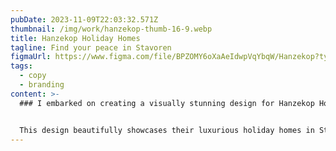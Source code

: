 ```yaml
---
pubDate: 2023-11-09T22:03:32.571Z
thumbnail: /img/work/hanzekop-thumb-16-9.webp
title: Hanzekop Holiday Homes
tagline: Find your peace in Stavoren
figmaUrl: https://www.figma.com/file/BPZOMY6oXaAeIdwpVqYbqW/Hanzekop?type=design&t=WVt6hIWnWI6r03TA-6
tags:
  - copy
  - branding
content: >-
  ### I embarked on creating a visually stunning design for Hanzekop Holiday Homes.


  This design beautifully showcases their luxurious holiday homes in Stavoren. At the same time, it vividly represents the vibrant activities in and around the B&B, making the entire presentation sparkle.
---
```

